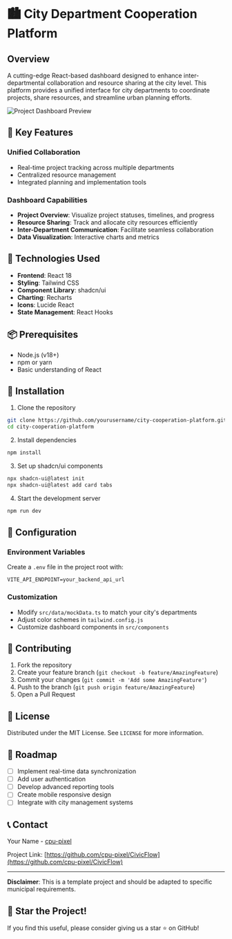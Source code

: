 # 🏙️ City Department Cooperation Platform

## Overview

A cutting-edge React-based dashboard designed to enhance inter-departmental collaboration and resource sharing at the city level. This platform provides a unified interface for city departments to coordinate projects, share resources, and streamline urban planning efforts.

![Project Dashboard Preview](https://placeholder.com/dashboard-preview.png)

## 🌟 Key Features

### Unified Collaboration
- Real-time project tracking across multiple departments
- Centralized resource management
- Integrated planning and implementation tools

### Dashboard Capabilities
- **Project Overview**: Visualize project statuses, timelines, and progress
- **Resource Sharing**: Track and allocate city resources efficiently
- **Inter-Department Communication**: Facilitate seamless collaboration
- **Data Visualization**: Interactive charts and metrics

## 🚀 Technologies Used

- **Frontend**: React 18
- **Styling**: Tailwind CSS
- **Component Library**: shadcn/ui
- **Charting**: Recharts
- **Icons**: Lucide React
- **State Management**: React Hooks

## 📦 Prerequisites

- Node.js (v18+)
- npm or yarn
- Basic understanding of React

## 🔧 Installation

1. Clone the repository
```bash
git clone https://github.com/yourusername/city-cooperation-platform.git
cd city-cooperation-platform
```

2. Install dependencies
```bash
npm install
```

3. Set up shadcn/ui components
```bash
npx shadcn-ui@latest init
npx shadcn-ui@latest add card tabs
```

4. Start the development server
```bash
npm run dev
```

## 🌈 Configuration

### Environment Variables
Create a `.env` file in the project root with:
```
VITE_API_ENDPOINT=your_backend_api_url
```

### Customization
- Modify `src/data/mockData.ts` to match your city's departments
- Adjust color schemes in `tailwind.config.js`
- Customize dashboard components in `src/components`

## 🤝 Contributing

1. Fork the repository
2. Create your feature branch (`git checkout -b feature/AmazingFeature`)
3. Commit your changes (`git commit -m 'Add some AmazingFeature'`)
4. Push to the branch (`git push origin feature/AmazingFeature`)
5. Open a Pull Request

## 📄 License

Distributed under the MIT License. See `LICENSE` for more information.

## 🎯 Roadmap

- [ ] Implement real-time data synchronization
- [ ] Add user authentication
- [ ] Develop advanced reporting tools
- [ ] Create mobile responsive design
- [ ] Integrate with city management systems

## 📞 Contact

Your Name - [cpu-pixel](mailto:utkarshsax2004@gmail.com)

Project Link: [https://github.com/cpu-pixel/CivicFlow](https://github.com/cpu-pixel/CivicFlow)

---

**Disclaimer**: This is a template project and should be adapted to specific municipal requirements.

## 🌟 Star the Project!
If you find this useful, please consider giving us a star ⭐ on GitHub!
